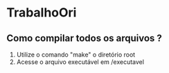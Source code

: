 # TrabalhoOri

## Como compilar todos os arquivos ?

1. Utilize o comando "make" o diretório root
2. Acesse o arquivo executável em /executavel
